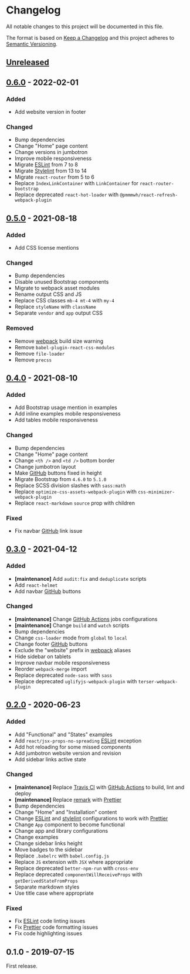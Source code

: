 # Changelog

All notable changes to this project will be documented in this file.

The format is based on [Keep a Changelog](http://keepachangelog.com/en/1.0.0/)
and this project adheres to [Semantic Versioning](http://semver.org/spec/v2.0.0.html).

## [Unreleased]

## [0.6.0] - 2022-02-01

### Added

- Add website version in footer

### Changed

- Bump dependencies
- Change "Home" page content
- Change versions in jumbotron
- Improve mobile responsiveness
- Migrate [ESLint] from 7 to 8
- Migrate [Stylelint] from 13 to 14
- Migrate `react-router` from 5 to 6
- Replace `IndexLinkContainer` with `LinkContainer` for `react-router-bootstrap`
- Replace deprecated `react-hot-loader` with `@pmmmwh/react-refresh-webpack-plugin`

## [0.5.0] - 2021-08-18

### Added

- Add CSS license mentions

### Changed

- Bump dependencies
- Disable unused Bootstrap components
- Migrate to webpack asset modules
- Rename output CSS and JS
- Replace CSS classes `mb-4 mt-4` with `my-4`
- Replace `styleName` with `className`
- Separate `vendor` and `app` output CSS

### Removed

- Remove [webpack] build size warning
- Remove `babel-plugin-react-css-modules`
- Remove `file-loader`
- Remove `precss`

## [0.4.0] - 2021-08-10

### Added

- Add Bootstrap usage mention in examples
- Add inline examples mobile responsiveness
- Add tables mobile responsiveness

### Changed

- Bump dependencies
- Change "Home" page content
- Change `<th />` and `<td />` bottom border
- Change jumbotron layout
- Make [GitHub] buttons fixed in height
- Migrate Bootstrap from `4.6.0` to `5.1.0`
- Replace SCSS division slashes with `sass:math`
- Replace `optimize-css-assets-webpack-plugin` with `css-minimizer-webpack-plugin`
- Replace `react-markdown` `source` prop with children

### Fixed

- Fix navbar [GitHub] link issue

## [0.3.0] - 2021-04-12

### Added

- **[maintenance]** Add `audit:fix` and `deduplicate` scripts
- Add `react-helmet`
- Add navbar [GitHub] buttons

### Changed

- **[maintenance]** Change [GitHub Actions] jobs configurations
- **[maintenance]** Change `build` and `watch` scripts
- Bump dependencies
- Change `css-loader` mode from `global` to `local`
- Change footer [GitHub] buttons
- Exclude the "website" prefix in [webpack] aliases
- Hide sidebar on tablets
- Improve navbar mobile responsiveness
- Reorder `webpack-merge` import
- Replace deprecated `node-sass` with `sass`
- Replace deprecated `uglifyjs-webpack-plugin` with `terser-webpack-plugin`

## [0.2.0] - 2020-06-23

### Added

- Add "Functional" and "States" examples
- Add `react/jsx-props-no-spreading` [ESLint] exception
- Add hot reloading for some missed components
- Add jumbotron website version and revision
- Add sidebar links active state

### Changed

- **[maintenance]** Replace [Travis CI] with [GitHub Actions] to build, lint and deploy
- **[maintenance]** Replace [remark] with [Prettier]
- Bump dependencies
- Change "Home" and "Installation" content
- Change [ESLint] and [stylelint] configurations to work with [Prettier]
- Change `App` component to become functional
- Change app and library configurations
- Change examples
- Change sidebar links height
- Move badges to the sidebar
- Replace `.babelrc` with `babel.config.js`
- Replace `JS` extension with `JSX` where appropriate
- Replace deprecated `better-npm-run` with `cross-env`
- Replace deprecated `componentWillReceiveProps` with `getDerivedStateFromProps`
- Separate markdown styles
- Use title case where appropriate

### Fixed

- Fix [ESLint] code linting issues
- Fix [Prettier] code formatting issues
- Fix code highlighting issues

## 0.1.0 - 2019-07-15

First release.

[unreleased]: https://github.com/victorpopkov/react-ui-icheck-website/compare/v0.6.0...HEAD
[0.6.0]: https://github.com/victorpopkov/react-ui-icheck-website/compare/v0.5.0...v0.6.0
[0.5.0]: https://github.com/victorpopkov/react-ui-icheck-website/compare/v0.4.0...v0.5.0
[0.4.0]: https://github.com/victorpopkov/react-ui-icheck-website/compare/v0.3.0...v0.4.0
[0.3.0]: https://github.com/victorpopkov/react-ui-icheck-website/compare/v0.2.0...v0.3.0
[0.2.0]: https://github.com/victorpopkov/react-ui-icheck-website/compare/v0.1.0...v0.2.0
[eslint]: https://eslint.org/
[github actions]: https://github.com/features/actions
[github]: https://github.com/
[prettier]: https://prettier.io/
[remark]: https://remark.js.org/
[stylelint]: https://stylelint.io/
[travis ci]: https://travis-ci.org/
[webpack]: https://webpack.js.org/
